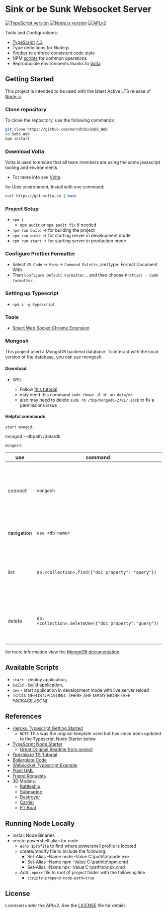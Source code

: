 # Sink or be Sunk Websocket Server

[![TypeScript version][ts-badge]][typescript-4-3]
[![Node.js version][nodejs-badge]][nodejs]
[![APLv2][license-badge]][license]

Tools and Configurations:

- [TypeScript][typescript] [4.3][typescript-4-3]
- Type definitions for Node.js
- [Prettier][prettier] to enforce consistent code style
- NPM [scripts](#available-scripts) for common operations
- Reproducible environments thanks to [Volta][volta]

## Getting Started

This project is intended to be used with the latest Active LTS release of [Node.js][nodejs].

### Clone repository

To clone the repository, use the following commands:

```sh
git clone https://github.com/marndt26/SobS_Web
cd SobS_Web
npm install
```

### Download Volta

Volta is used to ensure that all team members are using the same javascript tooling and environments.

- For more info see [Volta][volta]

for Unix environment, Install with one command:

```bash
curl https://get.volta.sh | bash
```

### Project Setup

- `npm i`
  - `npm audit` or `npm audit fix` if needed
- `npm run build` &rarr; for building the project
- `npm run watch` &rarr; for starting server in development mode
- `npm run start` &rarr; for starting server in production mode

### Configure Prettier Formatter

- Select `VS Code` -> `View` -> `Command Palette`, and type: Format Document With
- Then `Configure Default Formatter`... and then choose `Prettier - Code formatter`.

### Setting up Typescript

- `npm i -g typescript`

### Tools

- [Smart Web Socket Chrome Extension][smart-web-socket]

### Mongosh

This project used a MongoDB backend database. To interact with the local version of the database, you can use mongosh.

#### Download

- WSL

  - Follow [this tutorial](https://docs.microsoft.com/en-us/windows/wsl/tutorials/wsl-database#install-mongodb)
  - may need this command `sudo chown -R `id -un` data/db`
  - also may need to delete `sudo rm /tmp/mongodb-27017.sock` to fix a permissions issue

#### Helpful commands

`start mongod:`

mongod --dbpath /data/db

`mongosh:`

| use        | command                                               | description                                                                  |
| ---------- | ----------------------------------------------------- | ---------------------------------------------------------------------------- |
| connect    | `mongosh`                                             | connect to mongo shell (must have already started mongod in another process) |
| navigation | `use <db-name>`                                       | equivalent to cd into a database directory                                   |
| list       | `db.<collection>.find({"doc_property": "query"})`     | equivalent to ls for a database collection with an optional query parameter  |
| delete     | `db.<collection>.deleteOne({"doc_property":"query"})` | equivalent to a rm with a query parameter for a certain doc property         |

for more information view the [MongoDB documentation](https://docs.mongodb.com/mongodb-shell/crud/)

## Available Scripts

- `start` - deploy application,
- `build` - build application,
- `dev` - start application in development mode with live server reload
- TODO: NEEDS UPDATING: THERE ARE MANY MORE (SEE PACKAGE.JSON)

## References

- [Heroku Typescript Getting Started][heroku-getting-started]
  - `NOTE` This was the original template used but has since been updated to the Typescript Node Starter below
- [TypeScript Node Starter][ts-node-starter]
  - [Great Original Readme from project](docs/Template.md)
- [Fireship.io TS Tutorial](https://www.youtube.com/watch?v=ahCwqrYpIuM)
- [Boilerplate Code][jsynowiec]
- [Websocket Typescript Example][websocket-ts-example]
- [Plant UML][plant-uml]
- [Friend Requests][friend-request]
- 3D Models:
  - [Battleship][battleship-model]
  - [Submarine][submarine-model]
  - [Destroyer][destroyer-model]
  - [Carrier][carrier-model]
  - [PT Boat][pt-model]

## Running Node Locally

- Install Node Binaries
- create powershell alias for node
  - `echo $profile` to find where powershell profile is located
  - create/modify file to include the following:
    - Set-Alias -Name node -Value C:\path\to\node.exe
    - Set-Alias -Name npm -Value C:\path\to\npm.cmd
    - Set-Alias -Name npx -Value C:\path\to\npx.cmd
  - Add `.npmrc` file to root of project folder with the following line
    - `scripts-prepend-node-path=true`

## License

Licensed under the APLv2. See the [LICENSE](https://github.com/marndt26/SobS_Web/blob/main/LICENSE) file for details.

[ts-badge]: https://img.shields.io/badge/TypeScript-4.3-blue.svg
[nodejs-badge]: https://img.shields.io/badge/Node.js->=%2014.16-blue.svg
[nodejs]: https://nodejs.org/dist/latest-v14.x/docs/api/
[typescript]: https://www.typescriptlang.org/
[typescript-4-3]: https://www.typescriptlang.org/docs/handbook/release-notes/typescript-4-3.html
[license-badge]: https://img.shields.io/badge/license-APLv2-blue.svg
[license]: https://github.com/marndt26/SobS_Web/blob/main/LICENSE
[prettier]: https://prettier.io
[volta]: https://volta.sh
[volta-getting-started]: https://docs.volta.sh/guide/getting-started
[volta-tomdale]: https://twitter.com/tomdale/status/1162017336699838467?s=20
[jsynowiec]: https://github.com/jsynowiec/node-typescript-boilerplate
[heroku-getting-started]: https://github.com/heroku/typescript-getting-started
[smart-web-socket]: https://chrome.google.com/webstore/detail/smart-websocket-client/omalebghpgejjiaoknljcfmglgbpocdp
[websocket-ts-example]: https://github.com/Sean-Bradley/Three.js-TypeScript-Boilerplate
[plant-uml]: https://www.freecodecamp.org/news/inserting-uml-in-markdown-using-vscode/
[volta]: https://docs.volta.sh/guide/getting-started
[ts-node-starter]: https://github.com/microsoft/TypeScript-Node-Starter
[friend-request]: https://stackoverflow.com/questions/50363220/modelling-for-friends-schema-in-mongoose
[battleship-model]: https://sketchfab.com/3d-models/scharnhorst-0144f06264304b68a684d79cc13f1c62
[submarine-model]: https://sketchfab.com/3d-models/u-557-ae10491added470c88e4e21bc8672cd1
[destroyer-model]: https://sketchfab.com/3d-models/z-39-4bf9941a596b4b8b8a12302946d51181
[carrier-model]: https://sketchfab.com/3d-models/enterprise-303b76d3efdf472d8a105702c44ff571#download
[pt-model]: https://sketchfab.com/3d-models/elco-80ft-pt-e759cb35865c480f8db77c91020e8f6c#download
